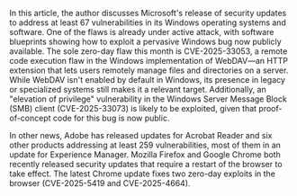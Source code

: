 In this article, the author discusses Microsoft's release of security updates to address at least 67 vulnerabilities in its Windows operating systems and software. One of the flaws is already under active attack, with software blueprints showing how to exploit a pervasive Windows bug now publicly available. The sole zero-day flaw this month is CVE-2025-33053, a remote code execution flaw in the Windows implementation of WebDAV—an HTTP extension that lets users remotely manage files and directories on a server. While WebDAV isn't enabled by default in Windows, its presence in legacy or specialized systems still makes it a relevant target. Additionally, an "elevation of privilege" vulnerability in the Windows Server Message Block (SMB) client (CVE-2025-33073) is likely to be exploited, given that proof-of-concept code for this bug is now public.

In other news, Adobe has released updates for Acrobat Reader and six other products addressing at least 259 vulnerabilities, most of them in an update for Experience Manager. Mozilla Firefox and Google Chrome both recently released security updates that require a restart of the browser to take effect. The latest Chrome update fixes two zero-day exploits in the browser (CVE-2025-5419 and CVE-2025-4664).
